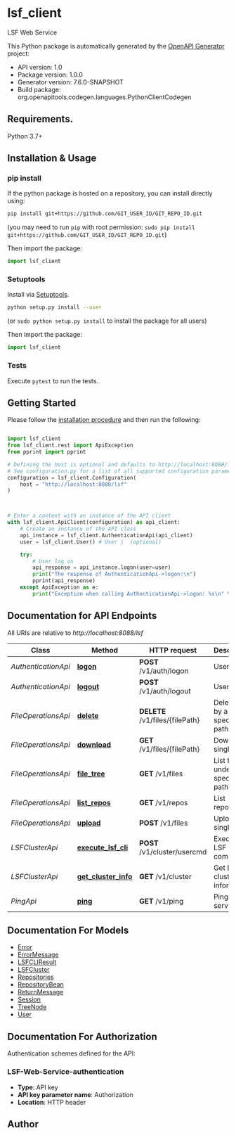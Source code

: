 # lsf_client
LSF Web Service

This Python package is automatically generated by the [OpenAPI Generator](https://openapi-generator.tech) project:

- API version: 1.0
- Package version: 1.0.0
- Generator version: 7.6.0-SNAPSHOT
- Build package: org.openapitools.codegen.languages.PythonClientCodegen

## Requirements.

Python 3.7+

## Installation & Usage
### pip install

If the python package is hosted on a repository, you can install directly using:

```sh
pip install git+https://github.com/GIT_USER_ID/GIT_REPO_ID.git
```
(you may need to run `pip` with root permission: `sudo pip install git+https://github.com/GIT_USER_ID/GIT_REPO_ID.git`)

Then import the package:
```python
import lsf_client
```

### Setuptools

Install via [Setuptools](http://pypi.python.org/pypi/setuptools).

```sh
python setup.py install --user
```
(or `sudo python setup.py install` to install the package for all users)

Then import the package:
```python
import lsf_client
```

### Tests

Execute `pytest` to run the tests.

## Getting Started

Please follow the [installation procedure](#installation--usage) and then run the following:

```python

import lsf_client
from lsf_client.rest import ApiException
from pprint import pprint

# Defining the host is optional and defaults to http://localhost:8088/lsf
# See configuration.py for a list of all supported configuration parameters.
configuration = lsf_client.Configuration(
    host = "http://localhost:8088/lsf"
)



# Enter a context with an instance of the API client
with lsf_client.ApiClient(configuration) as api_client:
    # Create an instance of the API class
    api_instance = lsf_client.AuthenticationApi(api_client)
    user = lsf_client.User() # User |  (optional)

    try:
        # User log on
        api_response = api_instance.logon(user=user)
        print("The response of AuthenticationApi->logon:\n")
        pprint(api_response)
    except ApiException as e:
        print("Exception when calling AuthenticationApi->logon: %s\n" % e)

```

## Documentation for API Endpoints

All URIs are relative to *http://localhost:8088/lsf*

Class | Method | HTTP request | Description
------------ | ------------- | ------------- | -------------
*AuthenticationApi* | [**logon**](docs/AuthenticationApi.md#logon) | **POST** /v1/auth/logon | User log on
*AuthenticationApi* | [**logout**](docs/AuthenticationApi.md#logout) | **POST** /v1/auth/logout | User log off
*FileOperationsApi* | [**delete**](docs/FileOperationsApi.md#delete) | **DELETE** /v1/files/{filePath} | Delete file by a specific path
*FileOperationsApi* | [**download**](docs/FileOperationsApi.md#download) | **GET** /v1/files/{filePath} | Download a single file
*FileOperationsApi* | [**file_tree**](docs/FileOperationsApi.md#file_tree) | **GET** /v1/files | List file under a specific path
*FileOperationsApi* | [**list_repos**](docs/FileOperationsApi.md#list_repos) | **GET** /v1/repos | List repositories
*FileOperationsApi* | [**upload**](docs/FileOperationsApi.md#upload) | **POST** /v1/files | Upload a single file
*LSFClusterApi* | [**execute_lsf_cli**](docs/LSFClusterApi.md#execute_lsf_cli) | **POST** /v1/cluster/usercmd | Execute LSF command
*LSFClusterApi* | [**get_cluster_info**](docs/LSFClusterApi.md#get_cluster_info) | **GET** /v1/cluster | Get LSF cluster information
*PingApi* | [**ping**](docs/PingApi.md#ping) | **GET** /v1/ping | Ping service


## Documentation For Models

 - [Error](docs/Error.md)
 - [ErrorMessage](docs/ErrorMessage.md)
 - [LSFCLIResult](docs/LSFCLIResult.md)
 - [LSFCluster](docs/LSFCluster.md)
 - [Repositories](docs/Repositories.md)
 - [RepositoryBean](docs/RepositoryBean.md)
 - [ReturnMessage](docs/ReturnMessage.md)
 - [Session](docs/Session.md)
 - [TreeNode](docs/TreeNode.md)
 - [User](docs/User.md)


<a id="documentation-for-authorization"></a>
## Documentation For Authorization


Authentication schemes defined for the API:
<a id="LSF-Web-Service-authentication"></a>
### LSF-Web-Service-authentication

- **Type**: API key
- **API key parameter name**: Authorization
- **Location**: HTTP header


## Author




